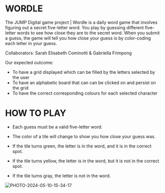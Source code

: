 # WORDLE
The JUMP Digital game project | Wordle is a daily word game that involves figuring out a secret five-letter word. You play by guessing different five-letter words to see how close they are to the secret word. When you submit a guess, the game will tell you how close your guess is by color-coding each letter in your guess.

Collaborators: Sarah Elisabeth Cominotti & Gabriella Frimpong

Our expected outcome:
- To have a grid displayed which can be filled by the letters selected by the user
- To have an alphabetic board that can can be clicked on and persist on the grid
- To have the correct corresponding colours for each selected character

# HOW TO PLAY

- Each guess must be a valid five-letter word.

- The color of a tile will change to show you how close your guess was.

- If the tile turns green, the letter is in the word, and it is in the correct spot.

- If the tile turns yellow, the letter is in the word, but it is not in the correct spot.

- If the tile turns gray, the letter is not in the word.

![PHOTO-2024-05-10-15-34-17](https://github.com/gabriella978/WORDLE/assets/47319911/93ab8c9e-c972-4f5e-9918-504d0634c958)
